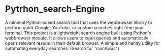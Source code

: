 # Pytrhon_search-Engine
A minimal Python-based search tool that uses the webbrowser library to perform quick Google, YouTube, or custom searches right from your terminal.
This project is a lightweight search engine built using Python's webbrowser module. It allows users to input queries and automatically opens relevant results in their default browser. A simple and handy utility for automating everyday searches.
(Search for "manhwas")

